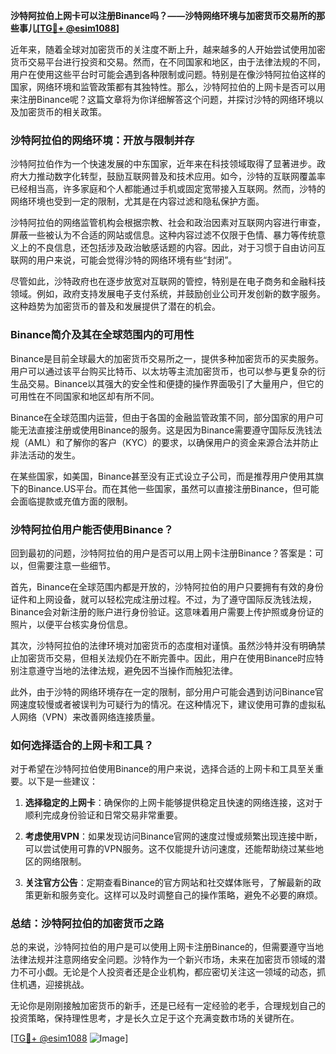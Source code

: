 **沙特阿拉伯上网卡可以注册Binance吗？——沙特网络环境与加密货币交易所的那些事儿[[TG💪+ @esim1088](https://t.me/s/esim1088)]**

近年来，随着全球对加密货币的关注度不断上升，越来越多的人开始尝试使用加密货币交易平台进行投资和交易。然而，在不同国家和地区，由于法律法规的不同，用户在使用这些平台时可能会遇到各种限制或问题。特别是在像沙特阿拉伯这样的国家，网络环境和监管政策都有其独特性。那么，沙特阿拉伯的上网卡是否可以用来注册Binance呢？这篇文章将为你详细解答这个问题，并探讨沙特的网络环境以及加密货币的相关政策。

### 沙特阿拉伯的网络环境：开放与限制并存

沙特阿拉伯作为一个快速发展的中东国家，近年来在科技领域取得了显著进步。政府大力推动数字化转型，鼓励互联网普及和技术应用。如今，沙特的互联网覆盖率已经相当高，许多家庭和个人都能通过手机或固定宽带接入互联网。然而，沙特的网络环境也受到一定的限制，尤其是在内容过滤和隐私保护方面。

沙特阿拉伯的网络监管机构会根据宗教、社会和政治因素对互联网内容进行审查，屏蔽一些被认为不合适的网站或信息。这种内容过滤不仅限于色情、暴力等传统意义上的不良信息，还包括涉及政治敏感话题的内容。因此，对于习惯于自由访问互联网的用户来说，可能会觉得沙特的网络环境有些“封闭”。

尽管如此，沙特政府也在逐步放宽对互联网的管控，特别是在电子商务和金融科技领域。例如，政府支持发展电子支付系统，并鼓励创业公司开发创新的数字服务。这种趋势为加密货币的普及和发展提供了潜在的机会。

### Binance简介及其在全球范围内的可用性

Binance是目前全球最大的加密货币交易所之一，提供多种加密货币的买卖服务。用户可以通过该平台购买比特币、以太坊等主流加密货币，也可以参与更复杂的衍生品交易。Binance以其强大的安全性和便捷的操作界面吸引了大量用户，但它的可用性在不同国家和地区却有所不同。

Binance在全球范围内运营，但由于各国的金融监管政策不同，部分国家的用户可能无法直接注册或使用Binance的服务。这是因为Binance需要遵守国际反洗钱法规（AML）和了解你的客户（KYC）的要求，以确保用户的资金来源合法并防止非法活动的发生。

在某些国家，如美国，Binance甚至没有正式设立子公司，而是推荐用户使用其旗下的Binance.US平台。而在其他一些国家，虽然可以直接注册Binance，但可能会面临提款或充值方面的限制。

### 沙特阿拉伯用户能否使用Binance？

回到最初的问题，沙特阿拉伯的用户是否可以用上网卡注册Binance？答案是：可以，但需要注意一些细节。

首先，Binance在全球范围内都是开放的，沙特阿拉伯的用户只要拥有有效的身份证件和上网设备，就可以轻松完成注册过程。不过，为了遵守国际反洗钱法规，Binance会对新注册的账户进行身份验证。这意味着用户需要上传护照或身份证的照片，以便平台核实身份信息。

其次，沙特阿拉伯的法律环境对加密货币的态度相对谨慎。虽然沙特并没有明确禁止加密货币交易，但相关法规仍在不断完善中。因此，用户在使用Binance时应特别注意遵守当地的法律法规，避免因不当操作而触犯法律。

此外，由于沙特的网络环境存在一定的限制，部分用户可能会遇到访问Binance官网速度较慢或者被误判为可疑行为的情况。在这种情况下，建议使用可靠的虚拟私人网络（VPN）来改善网络连接质量。

### 如何选择适合的上网卡和工具？

对于希望在沙特阿拉伯使用Binance的用户来说，选择合适的上网卡和工具至关重要。以下是一些建议：

1. **选择稳定的上网卡**：确保你的上网卡能够提供稳定且快速的网络连接，这对于顺利完成身份验证和日常交易非常重要。
   
2. **考虑使用VPN**：如果发现访问Binance官网的速度过慢或频繁出现连接中断，可以尝试使用可靠的VPN服务。这不仅能提升访问速度，还能帮助绕过某些地区的网络限制。

3. **关注官方公告**：定期查看Binance的官方网站和社交媒体账号，了解最新的政策更新和服务变化。这样可以及时调整自己的操作策略，避免不必要的麻烦。

### 总结：沙特阿拉伯的加密货币之路

总的来说，沙特阿拉伯的用户是可以使用上网卡注册Binance的，但需要遵守当地法律法规并注意网络安全问题。沙特作为一个新兴市场，未来在加密货币领域的潜力不可小觑。无论是个人投资者还是企业机构，都应密切关注这一领域的动态，抓住机遇，迎接挑战。

无论你是刚刚接触加密货币的新手，还是已经有一定经验的老手，合理规划自己的投资策略，保持理性思考，才是长久立足于这个充满变数市场的关键所在。

[[TG💪+ @esim1088](https://t.me/s/esim1088) ![Image](https://i.postimg.cc/4NQfJmqS/Snipaste-2025-05-13-00-14-12.png)]